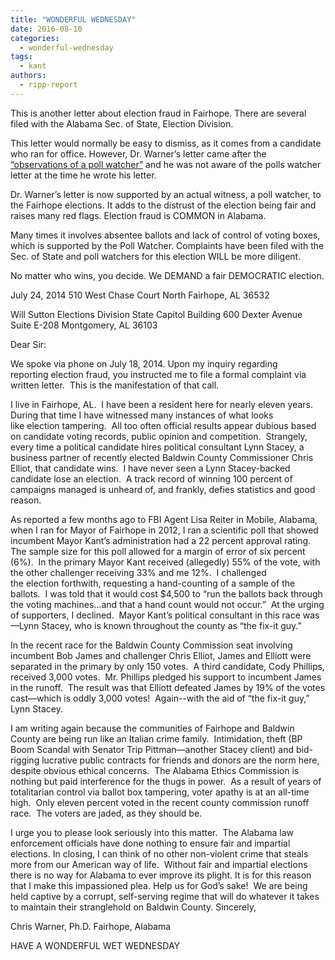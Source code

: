 ```yaml
---
title: "WONDERFUL WEDNESDAY"
date: 2016-08-10
categories: 
  - wonderful-wednesday
tags: 
  - kant
authors: 
  - ripp-report
---
```


This is another letter about election fraud in Fairhope. There are several filed with the Alabama Sec. of State, Election Division.

This letter would normally be easy to dismiss, as it comes from a candidate who ran for office. However, Dr. Warner’s letter came after the [“observations of a poll watcher”](https://rippreport.com/pay-off-and-election-fraud/) and he was not aware of the polls watcher letter at the time he wrote his letter.

Dr. Warner’s letter is now supported by an actual witness, a poll watcher, to the Fairhope elections. It adds to the distrust of the election being fair and raises many red flags. Election fraud is COMMON in Alabama.

Many times it involves absentee ballots and lack of control of voting boxes, which is supported by the Poll Watcher. Complaints have been filed with the Sec. of State and poll watchers for this election WILL be more diligent.

No matter who wins, you decide. We DEMAND a fair DEMOCRATIC election.

July 24, 2014 510 West Chase Court North Fairhope, AL 36532

Will Sutton Elections Division State Capitol Building 600 Dexter Avenue Suite E-208 Montgomery, AL 36103

Dear Sir:

We spoke via phone on July 18, 2014. Upon my inquiry regarding reporting election fraud, you instructed me to file a formal complaint via written letter.  This is the manifestation of that call.

I live in Fairhope, AL.  I have been a resident here for nearly eleven years.  During that time I have witnessed many instances of what looks like election tampering.  All too often official results appear dubious based on candidate voting records, public opinion and competition.  Strangely, every time a political candidate hires political consultant Lynn Stacey, a business partner of recently elected Baldwin County Commissioner Chris Elliot, that candidate wins.  I have never seen a Lynn Stacey-backed candidate lose an election.  A track record of winning 100 percent of campaigns managed is unheard of, and frankly, defies statistics and good reason.

As reported a few months ago to FBI Agent Lisa Reiter in Mobile, Alabama, when I ran for Mayor of Fairhope in 2012, I ran a scientific poll that showed incumbent Mayor Kant’s administration had a 22 percent approval rating.  The sample size for this poll allowed for a margin of error of six percent (6%).  In the primary Mayor Kant received (allegedly) 55% of the vote, with the other challenger receiving 33% and me 12%.  I challenged the election forthwith, requesting a hand-counting of a sample of the ballots.  I was told that it would cost $4,500 to “run the ballots back through the voting machines…and that a hand count would not occur.”  At the urging of supporters, I declined.  Mayor Kant’s political consultant in this race was—Lynn Stacey, who is known throughout the county as “the fix-it guy.”

In the recent race for the Baldwin County Commission seat involving incumbent Bob James and challenger Chris Elliot, James and Elliott were separated in the primary by only 150 votes.  A third candidate, Cody Phillips, received 3,000 votes.  Mr. Phillips pledged his support to incumbent James in the runoff.  The result was that Elliott defeated James by 19% of the votes cast—which is oddly 3,000 votes!  Again--with the aid of “the fix-it guy,” Lynn Stacey.

I am writing again because the communities of Fairhope and Baldwin County are being run like an Italian crime family.  Intimidation, theft (BP Boom Scandal with Senator Trip Pittman—another Stacey client) and bid-rigging lucrative public contracts for friends and donors are the norm here, despite obvious ethical concerns.  The Alabama Ethics Commission is nothing but paid interference for the thugs in power.  As a result of years of totalitarian control via ballot box tampering, voter apathy is at an all-time high.  Only eleven percent voted in the recent county commission runoff race.  The voters are jaded, as they should be.

I urge you to please look seriously into this matter.  The Alabama law enforcement officials have done nothing to ensure fair and impartial elections. In closing, I can think of no other non-violent crime that steals more from our American way of life.  Without fair and impartial elections there is no way for Alabama to ever improve its plight. It is for this reason that I make this impassioned plea. Help us for God’s sake!  We are being held captive by a corrupt, self-serving regime that will do whatever it takes to maintain their stranglehold on Baldwin County. Sincerely,

Chris Warner, Ph.D. Fairhope, Alabama

HAVE A WONDERFUL WET WEDNESDAY
